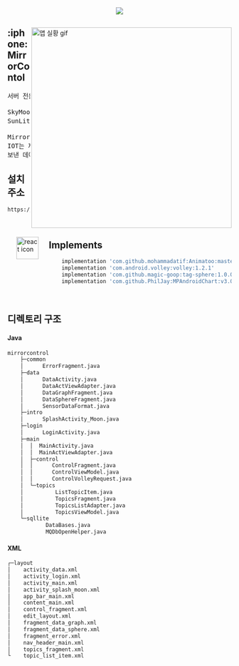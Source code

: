 <div align="center" >
<img src="https://user-images.githubusercontent.com/41848169/144705619-fbc24eda-49af-42c7-b92a-f6119af9f8c9.png"/>
</div>


<div>
<img height="450px" align="right" src="https://user-images.githubusercontent.com/41848169/143197305-80f55685-d127-46a0-8f59-11e2f45f09e9.gif" alt="앱 실황 gif"/>
<img align="left" style="padding:20px;" src="https://user-images.githubusercontent.com/41848169/144531870-538354a0-dc84-4221-ae7b-1e328f4a4a6c.png" height="50" alt="react icon"/>
<h2> :iphone: MirrorContol </h2>

<pre>
서버 전용 안드로이드 어플리케이션입니다.

SkyMoon는 Mirror 컨트롤을 제어하는 페이지
SunLite는 Data핸들링을 의미합니다.

Mirror API 키가 존재하며 해당 키와 주소(서버 아이피)가 일치하면 페이지가 넘어가도록 설정했습니다
IOT는 제공되는 Client_Code 가 일치하면 Data Stream과 
보낸 데이터들을 그래프화 하여 보여줄 것입니다.
</pre>
</div>

<h2>설치 주소</h2>

```
https://github.com/Haiol/MirrorContol.git
```
<br/>

<h2>Implements</h2>

```gradle
    implementation 'com.github.mohammadatif:Animatoo:master'
    implementation 'com.android.volley:volley:1.2.1'
    implementation 'com.github.magic-goop:tag-sphere:1.0.0'
    implementation 'com.github.PhilJay:MPAndroidChart:v3.0.2'

```
<br/>

## 디렉토리 구조
<h4>Java </h3>

```bash
mirrorcontrol
    ├─common
    │      ErrorFragment.java
    ├─data
    │      DataActivity.java
    │      DataActViewAdapter.java
    │      DataGraphFragment.java
    │      DataSphereFragment.java
    │      SensorDataFormat.java
    ├─intro
    │      SplashActivity_Moon.java
    ├─login
    │      LoginActivity.java
    ├─main
    │  │  MainActivity.java
    │  │  MainActViewAdapter.java
    │  ├─control
    │  │      ControlFragment.java
    │  │      ControlViewModel.java
    │  │      ControlVolleyRequest.java
    │  └─topics
    │          ListTopicItem.java
    │          TopicsFragment.java
    │          TopicsListAdapter.java
    │          TopicsViewModel.java
    └─sqllite
            DataBases.java
            MQDbOpenHelper.java

```
<h4>XML </h3>

```bash
┌─layout
│    activity_data.xml
│    activity_login.xml
│    activity_main.xml
│    activity_splash_moon.xml
│    app_bar_main.xml
│    content_main.xml
│    control_fragment.xml
│    edit_layout.xml
│    fragment_data_graph.xml
│    fragment_data_sphere.xml
│    fragment_error.xml
│    nav_header_main.xml
│    topics_fragment.xml
└    topic_list_item.xml


```
